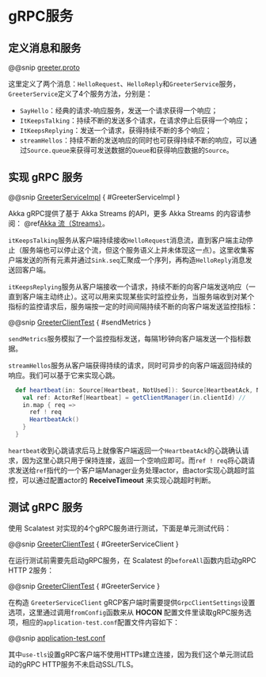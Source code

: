# gRPC服务

## 定义消息和服务

@@snip [greeter.proto](../../../../../cookbook-grpc/src/main/protobuf/greeter/greeter.proto)

这里定义了两个消息：`HelloRequest`、`HelloReply`和`GreeterService`服务，`GreeterService`定义了4个服务方法，分别是：

- `SayHello`：经典的请求-响应服务，发送一个请求获得一个响应；
- `ItKeepsTalking`：持续不断的发送多个请求，在请求停止后获得一个响应；
- `ItKeepsReplying`：发送一个请求，获得持续不断的多个响应；
- `streamHellos`：持续不断的发送响应的同时也可获得持续不断的响应，可以通过`Source.queue`来获得可发送数据的`Queue`和获得响应数据的`Source`。

## 实现 gRPC 服务

@@snip [GreeterServiceImpl](../../../../../cookbook-grpc/src/main/scala/greeter/GreeterServiceImpl.scala) { #GreeterServiceImpl }

Akka gRPC提供了基于 Akka Streams 的API，更多 Akka Streams 的内容请参阅： @ref[Akka 流（Streams）](../streams/index.md)。

`itKeepsTalking`服务从客户端持续接收`HelloRequest`消息流，直到客户端主动停止（服务端也可以停止这个流，但这个服务语义上并未体现这一点）。这里收集客户端发送的所有元素并通过`Sink.seq`汇聚成一个序列，再构造`HelloReply`消息发送回客户端。

`itKeepsReplying`服务从客户端接收一个请求，持续不断的向客户端发送响应（一直到客户端主动终止）。这可以用来实现某些实时监控业务，当服务端收到对某个指标的监控请求后，服务端按一定的时间间隔持续不断的向客户端发送监控指标：

@@snip [GreeterClientTest](../../../../../cookbook-grpc/src/test/scala/greeter/GreeterClientTest.scala) { #sendMetrics }

`sendMetrics`服务模拟了一个监控指标发送，每隔1秒钟向客户端发送一个指标数据。

`streamHellos`服务从客户端获得持续的请求，同时可异步的向客户端返回持续的响应。我们可以基于它来实现心跳。

```scala
  def heartbeat(in: Source[Heartbeat, NotUsed]): Source[HeartbeatAck, NotUsed] = {
    val ref: ActorRef[Heartbeat] = getClientManager(in.clientId) // 
    in.map { req =>
      ref ! req
      HeartbeatAck()
    }
  }
```

`heartbeat`收到心跳请求后马上就像客户端返回一个`HeartbeatAck`的心跳确认请求，因为这里心跳只用于保持连接，返回一个空响应即可。而`ref ! req`将心跳请求发送给`ref`指代的一个客户端Manager业务处理actor，由actor实现心跳超时监控，可以通过配置actor的 **ReceiveTimeout** 来实现心跳超时判断。

## 测试 gRPC 服务

使用 Scalatest 对实现的4个gRPC服务进行测试，下面是单元测试代码：

@@snip [GreeterClientTest](../../../../../cookbook-grpc/src/test/scala/greeter/GreeterClientTest.scala) { #GreeterServiceClient }

在运行测试前需要先启动gRPC服务，在 Scalatest 的`beforeAll`函数内启动gRPC HTTP 2服务：

@@snip [GreeterClientTest](../../../../../cookbook-grpc/src/test/scala/greeter/GreeterClientTest.scala) { #GreeterService }

在构造 `GreeterServiceClient` gRCP客户端时需要提供`GrpcClientSettings`设置选项，这里通过调用`fromConfig`函数来从 **HOCON** 配置文件里读取gRPC服务选项，相应的`application-test.conf`配置文件内容如下：

@@snip [application-test.conf](../../../../../cookbook-grpc/src/test/resources/application-test.conf)

其中`use-tls`设置gRPC客户端不使用HTTPs建立连接，因为我们这个单元测试启动的gRPC HTTP服务不未启动SSL/TLS。
